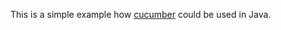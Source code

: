 This is a simple example how [cucumber](https://github.com/cucumber/cucumber-jvm) could be used in Java.